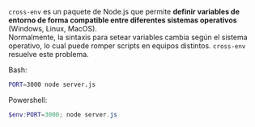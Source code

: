 `cross-env` es un paquete de Node.js que permite **definir variables de entorno de forma compatible entre diferentes sistemas operativos** (Windows, Linux, MacOS).  
Normalmente, la sintaxis para setear variables cambia según el sistema operativo, lo cual puede romper scripts en equipos distintos. `cross-env` resuelve este problema.

Bash:
```BASH
PORT=3000 node server.js
```

Powershell:
```powershell
$env:PORT=3000; node server.js
```
